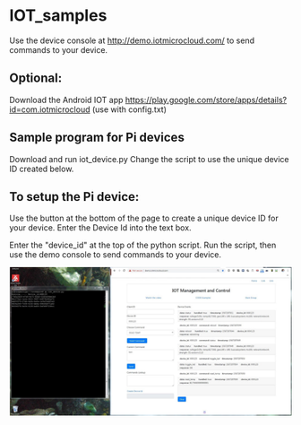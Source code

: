 # IOT_samples

Use the device console at http://demo.iotmicrocloud.com/  to send commands to your device.

## Optional:
Download the Android IOT app
https://play.google.com/store/apps/details?id=com.iotmicrocloud
(use with config.txt)

## Sample program for Pi devices
Download and run iot_device.py
  Change the script to use the unique device ID created below.

## To setup the Pi device: 
Use the button at the bottom of the page to create a unique device ID for your device. 
Enter the Device Id into the text box.

Enter the "device_id" at the top of the python script.
Run the script, then use the demo console to send commands to your device.


![Demo](platform_working.JPG)
